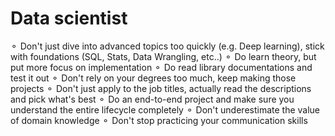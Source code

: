 # Data scientist
⚬ Don't just dive into advanced topics too quickly (e.g. Deep learning), stick with foundations (SQL, Stats, Data Wrangling, etc..)
⚬ Do learn theory, but put more focus on implementation
⚬ Do read library documentations and test it out
⚬ Don't rely on your degrees too much, keep making those projects
⚬ Don't just apply to the job titles, actually read the descriptions and pick what's best
⚬ Do an end-to-end project and make sure you understand the entire lifecycle completely
⚬ Don't underestimate the value of domain knowledge
⚬ Don't stop practicing your communication skills


